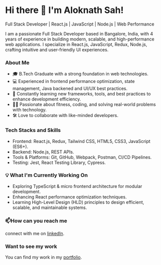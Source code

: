 # Hi there 👋 I'm Aloknath Sah!
Full Stack Developer | React.js | JavaScript | Node.js | Web Performance

I am a passionate Full Stack Developer based in Bangalore, India, with 4 years of experience in building modern, scalable, and high-performance web applications. I specialize in React.js, JavaScript, Redux, Node.js, crafting intuitive and user-friendly UI experiences.
<!--
**Aloknath-sah/Aloknath-sah** is a ✨ _special_ ✨ repository because its `README.md` (this file) appears on your GitHub profile.

Here are some ideas to get you started:

- 🔭 I’m currently working on ...
- 🌱 I’m currently learning ...
- 👯 I’m looking to collaborate on ...
- 🤔 I’m looking for help with ...
- 💬 Ask me about ...
- 📫 How to reach me: ...
- 😄 Pronouns: ...
- ⚡ Fun fact: ...
-->

### About Me
* 🎓 B.Tech Graduate with a strong foundation in web technologies.
* 💻 Experienced in frontend performance optimization, state management, Java backened and UI/UX best practices.
* 🌱 Constantly learning new frameworks, tools, and best practices to enhance development efficiency.
* 🏋️‍♂️ Passionate about fitness, coding, and solving real-world problems with technology.
* 🛠️ Love to collaborate with like-minded developers.

### Tech Stacks and Skills
* Frontend: React.js, Redux, Tailwind CSS, HTML5, CSS3, JavaScript (ES6+).
* Backend: Node.js, REST APIs.
* Tools & Platforms: Git, GitHub, Webpack, Postman, CI/CD Pipelines.
* Testing: Jest, React Testing Library, Cypress.

### 💡 What I'm Currently Working On
* Exploring TypeScript & micro frontend architecture for modular development.
* Enhancing React performance optimization techniques.
* Learning High-Level Design (HLD) principles to design efficient, scalable, and maintainable systems.

### 📫How can you reach me
connect with me on [linkedIn](https://www.linkedin.com/in/aloknath-sah-479509161).

### Want to see my work
You can find my work in my [portfolio](https://aloknath-sah.github.io/my-portfolio).
